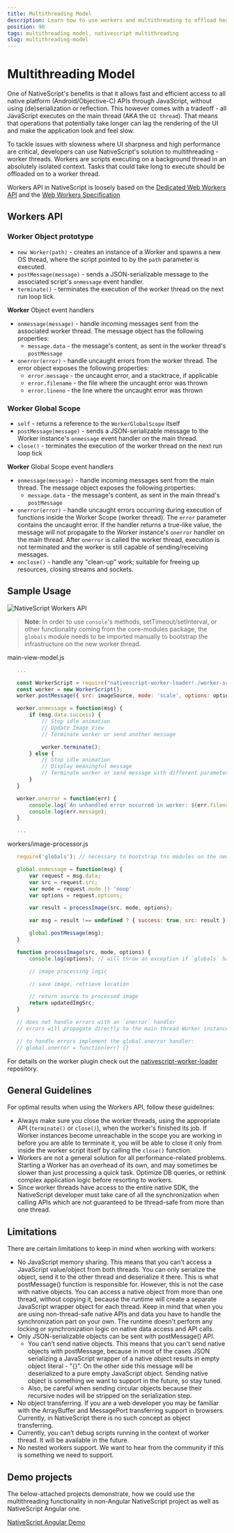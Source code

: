 ```yaml
---
title: Multithreading Model
description: Learn how to use workers and multithreading to offload heavy work on a non-UI thread, and create a responsive UI without slowing or blocking the UI thread.
position: 90
tags: multithreading model, nativescript multithreading
slug: multithreading-model
---
```


# Multithreading Model

One of NativeScript's benefits is that it allows fast and efficient access to all native platform (Android/Objective-C) APIs through JavaScript, without using (de)serialization or reflection. This however comes with a tradeoff - all JavaScript executes on the main thread (AKA the `UI thread`). That means that operations that potentially take longer can lag the rendering of the UI and make the application look and feel slow.

To tackle issues with slowness where UI sharpness and high performance are critical, developers can use NativeScript's solution to multithreading - worker threads. Workers are scripts executing on a background thread in an absolutely isolated context. Tasks that could take long to execute should be offloaded on to a worker thread.

Workers API in NativeScript is loosely based on the [Dedicated Web Workers API](https://developer.mozilla.org/en-US/docs/Web/API/Web_Workers_API/Using_web_workers) and the [Web Workers Specification](https://www.w3.org/TR/workers/)

## Workers API

### Worker Object prototype

* `new Worker(path)` - creates an instance of a Worker and spawns a new OS thread, where the script pointed to by the `path` parameter is executed.
* `postMessage(message)` - sends a JSON-serializable message to the associated script's `onmessage` event handler.
* `terminate()` - terminates the execution of the worker thread on the next run loop tick.

**Worker** Object event handlers

* `onmessage(message)` - handle incoming messages sent from the associated worker thread. The message object has the following properties:
  + `message.data` - the message's content, as sent in the worker thread's `postMessage`
* `onerror(error)` - handle uncaught errors from the worker thread. The error object exposes the following properties:
  + `error.message` - the uncaught error, and a stacktrace, if applicable
  + `error.filename` - the file where the uncaught error was thrown
  + `error.lineno` - the line where the uncaught error was thrown

### Worker Global Scope

* `self` - returns a reference to the `WorkerGlobalScope` itself
* `postMessage(message)` - sends a JSON-serializable message to the Worker instance's `onmessage` event handler on the main thread.
* `close()` - terminates the execution of the worker thread on the next run loop tick

**Worker** Global Scope event handlers

* `onmessage(message)` - handle incoming messages sent from the main thread. The message object exposes the following properties:
  + `message.data` - the message's content, as sent in the main thread's `postMessage`
* `onerror(error)` - handle uncaught errors occurring during execution of functions inside the Worker Scope (worker thread). The `error` parameter contains the uncaught error. If the handler returns a true-like value, the message will not propagate to the Worker instance's `onerror` handler on the main thread. After `onerror` is called the worker thread, execution is not terminated and the worker is still capable of sending/receiving messages.
* `onclose()` - handle any "clean-up" work; suitable for freeing up resources, closing streams and sockets.

## Sample Usage

![NativeScript Workers API](../img/multithreading/Workers.png)

> **Note**: In order to use `console`'s methods, setTimeout/setInterval, or other functionality coming from the core-modules package, the `globals` module needs to be imported manually to bootstrap the infrastructure on the new worker thread.

main-view-model.js

``` JavaScript
   ...

   const WorkerScript = require("nativescript-worker-loader!./worker-script.js");
   const worker = new WorkerScript();
   worker.postMessage({ src: imageSource, mode: 'scale', options: options });

   worker.onmessage = function(msg) {
       if (msg.data.success) {
           // Stop idle animation
           // Update Image View
           // Terminate worker or send another message

           worker.terminate();
       } else {
           // Stop idle animation
           // Display meaningful message
           // Terminate worker or send message with different parameters
       }
   }

   worker.onerror = function(err) {
       console.log(`An unhandled error occurred in worker: ${err.filename}, line: ${err.lineno} :`);
       console.log(err.message);
   }

   ...
```

workers/image-processor.js

``` JavaScript
   require('globals'); // necessary to bootstrap tns modules on the new thread

   global.onmessage = function(msg) {
       var request = msg.data;
       var src = request.src;
       var mode = request.mode || 'noop'
       var options = request.options;

       var result = processImage(src, mode, options);

       var msg = result !== undefined ? { success: true, src: result } : { }

       global.postMessage(msg);
   }

   function processImage(src, mode, options) {
       console.log(options); // will throw an exception if `globals` hasn't been imported before this call

       // image processing logic

       // save image, retrieve location

       // return source to processed image
       return updatedImgSrc;
   }

   // does not handle errors with an `onerror` handler
   // errors will propagate directly to the main thread Worker instance

   // to handle errors implement the global.onerror handler:
   // global.onerror = function(err) {}
```

For details on the worker plugin check out the [nativescript-worker-loader](https://github.com/NativeScript/worker-loader) repository.

## General Guidelines

For optimal results when using the Workers API, follow these guidelines:

* Always make sure you close the worker threads, using the appropriate API (`terminate()` or `close()`), when the worker's finished its job. If Worker instances become unreachable in the scope you are working in before you are able to terminate it, you will be able to close it only from inside the worker script itself by calling the `close()` function.
* Workers are not a general solution for all performance-related problems. Starting a Worker has an overhead of its own, and may sometimes be slower than just processing a quick task. Optimize DB queries, or rethink complex application logic before resorting to workers.
* Since worker threads have access to the entire native SDK, the NativeScript developer must take care of all the synchronization when calling APIs which are not guaranteed to be thread-safe from more than one thread.

## Limitations

There are certain limitations to keep in mind when working with workers:

* No JavaScript memory sharing. This means that you can't access a JavaScript value/object from both threads. You can only serialize the object, send it to the other thread and deserialize it there. This is what postMessage() function is responsible for. However, this is not the case with native objects. You can access a native object from more than one thread, without copying it, because the runtime will create a separate JavaScript wrapper object for each thread. Keep in mind that when you are using non-thread-safe native APIs and data you have to handle the synchronization part on your own. The runtime doesn't perform any locking or synchronization logic on native data access and API calls.
* Only JSON-serializable objects can be sent with postMessage() API.
  + You can’t send native objects. This means that you can't send native objects with postMessage, because in most of the cases JSON serializing a JavaScript wrapper of a native object results in empty object literal - "{}". On the other side this message will be deserialized to a pure empty JavaScript object. Sending native object is something we want to support in the future, so stay tuned.
  + Also, be careful when sending circular objects because their recursive nodes will be stripped on the serialization step.
* No object transferring. If you are a web developer you may be familiar with the ArrayBuffer and MessagePort transferring support in browsers. Currently, in NativeScript there is no such concept as object transferring.
* Currently, you can’t debug scripts running in the context of worker thread. It will be available in the future.
* No nested workers support. We want to hear from the community if this is something we need to support.

## Demo projects

The below-attached projects demonstrate, how we could use the multithreading functionality in non-Angular NativeScript project as well as NativeScript Angular one.

[NativeScript Angular Demo](https://github.com/NativeScript/worker-loader)
